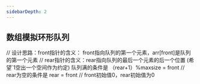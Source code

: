 ```yaml
---
sidebarDepth: 2
---
```


## 数组模拟环形队列
// 设计思路：front指针的含义： front指向队列的第一个元素，arr[front]是队列的第一个元素
//  rear指针的含义：rear指向队列的最后一个元素的后一个位置  (希望`1空出一个空间作为约定)  队列满的条件是 （rear+1）%maxsize = front
// rear为空的条件是 rear = front
// front初始值0，rear初始值为0
